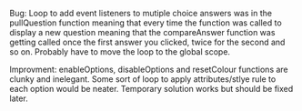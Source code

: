 Bug: Loop to add event listeners to mutiple choice answers was in the pullQuestion function meaning that every time the function was called to display a new question meaning that the compareAnswer function was getting called once the first answer you clicked, twice for the second and so on. Probably have to move the loop to the global scope.

Improvment: enableOptions, disableOptions and resetColour functions are clunky and inelegant. Some sort of loop to apply attributes/stlye rule to each option would be neater. Temporary solution works but should be fixed later.
